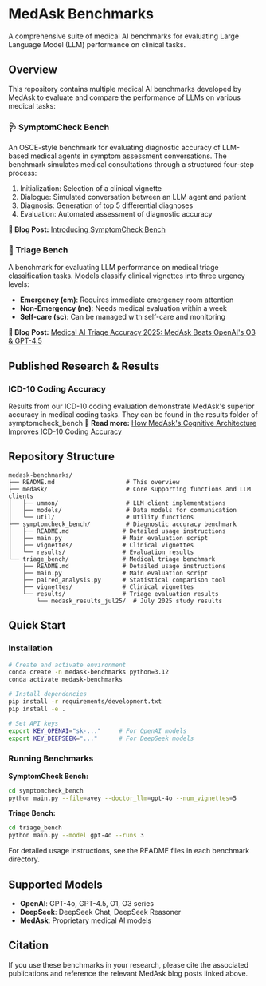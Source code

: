 # MedAsk Benchmarks

A comprehensive suite of medical AI benchmarks for evaluating Large Language Model (LLM) performance on clinical tasks.

## Overview

This repository contains multiple medical AI benchmarks developed by MedAsk to evaluate and compare the performance of LLMs on various medical tasks:

### 🩺 SymptomCheck Bench
An OSCE-style benchmark for evaluating diagnostic accuracy of LLM-based medical agents in symptom assessment conversations. The benchmark simulates medical consultations through a structured four-step process:
1. Initialization: Selection of a clinical vignette  
2. Dialogue: Simulated conversation between an LLM agent and patient
3. Diagnosis: Generation of top 5 differential diagnoses
4. Evaluation: Automated assessment of diagnostic accuracy

**📖 Blog Post:** [Introducing SymptomCheck Bench](https://medask.tech/blogs/introducing-symptomcheck-bench/)

### 🚨 Triage Bench  
A benchmark for evaluating LLM performance on medical triage classification tasks. Models classify clinical vignettes into three urgency levels:
- **Emergency (em)**: Requires immediate emergency room attention
- **Non-Emergency (ne)**: Needs medical evaluation within a week  
- **Self-care (sc)**: Can be managed with self-care and monitoring

**📖 Blog Post:** [Medical AI Triage Accuracy 2025: MedAsk Beats OpenAI's O3 & GPT-4.5](https://medask.tech/blogs/medical-ai-triage-accuracy-2025-medask-beats-openais-o3-gpt-4-5/)

## Published Research & Results

### ICD-10 Coding Accuracy
Results from our ICD-10 coding evaluation demonstrate MedAsk's superior accuracy in medical coding tasks. They can be found in the results folder of symptomcheck_bench
**📖 Read more:** [How MedAsk's Cognitive Architecture Improves ICD-10 Coding Accuracy](https://medask.tech/blogs/how-medasks-cognitive-architecture-improves-icd-10-coding-accuracy/)

## Repository Structure

```
medask-benchmarks/
├── README.md                    # This overview
├── medask/                      # Core supporting functions and LLM clients
│   ├── ummon/                   # LLM client implementations
│   ├── models/                  # Data models for communication
│   └── util/                    # Utility functions
├── symptomcheck_bench/          # Diagnostic accuracy benchmark
│   ├── README.md               # Detailed usage instructions
│   ├── main.py                 # Main evaluation script
│   ├── vignettes/              # Clinical vignettes
│   └── results/                # Evaluation results
└── triage_bench/               # Medical triage benchmark  
    ├── README.md               # Detailed usage instructions
    ├── main.py                 # Main evaluation script
    ├── paired_analysis.py      # Statistical comparison tool
    ├── vignettes/              # Clinical vignettes
    └── results/                # Triage evaluation results
        └── medask_results_jul25/  # July 2025 study results
```

## Quick Start

### Installation

```bash
# Create and activate environment
conda create -n medask-benchmarks python=3.12
conda activate medask-benchmarks

# Install dependencies
pip install -r requirements/development.txt
pip install -e .

# Set API keys
export KEY_OPENAI="sk-..."     # For OpenAI models
export KEY_DEEPSEEK="..."      # For DeepSeek models
```

### Running Benchmarks

**SymptomCheck Bench:**
```bash
cd symptomcheck_bench
python main.py --file=avey --doctor_llm=gpt-4o --num_vignettes=5
```

**Triage Bench:**
```bash
cd triage_bench  
python main.py --model gpt-4o --runs 3
```

For detailed usage instructions, see the README files in each benchmark directory.

## Supported Models

- **OpenAI**: GPT-4o, GPT-4.5, O1, O3 series
- **DeepSeek**: DeepSeek Chat, DeepSeek Reasoner
- **MedAsk**: Proprietary medical AI models

## Citation

If you use these benchmarks in your research, please cite the associated publications and reference the relevant MedAsk blog posts linked above.

